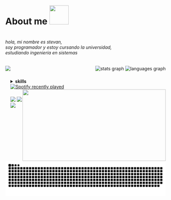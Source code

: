 
### <h1>About me <img src="https://media.tenor.com/hW_mTYy_zS4AAAAi/gojo-satoru.gif" height ="60" width = "60"/><h1/>

###
<h6 align="left">hola, mi nombre es stevan, <br/> soy programador y estoy cursando la universidad,<br/> estudiando ingeniería en sistemas</h6>

###

<div align="right">
  <img src="https://github-readme-stats.vercel.app/api?username=stevan23k&hide_title=true&hide_rank=false&show_icons=false&include_all_commits=true&count_private=true&disable_animations=false&theme=dracula&locale=es&hide_border=true" height="150" alt="stats graph"  />
  <img src="https://github-readme-stats.vercel.app/api/top-langs?username=stevan23k&locale=es&hide_title=false&layout=compact&card_width=320&langs_count=5&theme=dracula&hide_border=true" height="150" alt="languages graph"  />
  <img align="left" height="150" src="https://media.tenor.com/VOQM9bXxYdQAAAAi/anime.gif"  />
</div>

###
<details>
  <summary><b>skills</b></summary>
<div>
  
  [![My Skills](https://skillicons.dev/icons?i=html,css,python,js,java,nodejs,npm)](https://skillicons.dev)
  
</div>

  <summary><b>db</b></summary>
<div>
  
  [![My Skills](https://skillicons.dev/icons?i=postgres,mongodb,mysql)](https://skillicons.dev)
  
</div>

  <summary><b>text</b></summary>
<div>
  
  [![My Skills](https://skillicons.dev/icons?i=vim,obsidian,neovim,notion)](https://skillicons.dev)
  
</div>
</details>
<div align="left">
  <a href="https://open.spotify.com/user/esteproo">
    <img src="https://spotify-recently-played-readme.vercel.app/api?user=esteproo&count=3&unique=false" alt="Spotify recently played"  />
  </a>
  <img align="right" src = "https://media1.tenor.com/m/3tvVB2VMVm8AAAAC/cute-anime.gif" height="225" width="450" />
</div>

###

###

<a href="https://github.com/stevan23k">
  <img src="https://img.shields.io/badge/github-%2324292e.svg?&style=for-the-badge&logo=github&logoColor=white alt=github style="margin-bottom: 5px;" /></a> 
  <a href="https://instagram.com/stevan23k">
  <img src="https://img.shields.io/badge/instagram-%23000000.svg?&style=for-the-badge&logo=instagram&logoColor=white alt=instagram style="margin-bottom: 5px;" /></a>
  <a href="https://www.youtube.com/@mariane124">
  <img src="https://img.shields.io/badge/youtube-%23EE4831.svg?&style=for-the-badge&logo=youtube&logoColor=white alt=youtube style="margin-bottom: 5px;" /></a> 

###

###

<br clear="both">

<img src="https://raw.githubusercontent.com/stevan23k/stevan23k/output/snake.svg" alt="Snake animation" />

###
